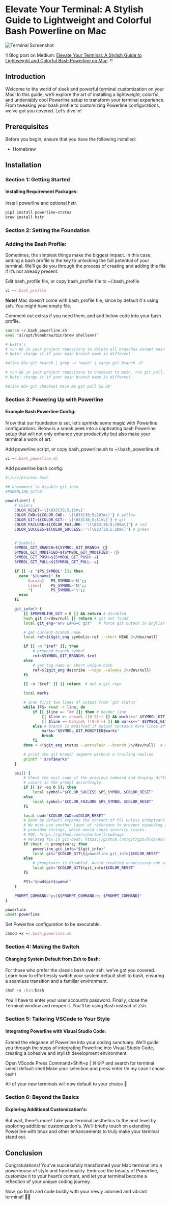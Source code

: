 # Elevate Your Terminal: A Stylish Guide to Lightweight and Colorful Bash Powerline on Mac

![Terminal Screenshot](images/terminal.webp)

:bangbang: Blog post on Medium: [Elevate Your Terminal: A Stylish Guide to Lightweight and Colorful Bash Powerline on Mac](https://medium.com/@karen.haryan/elevate-your-terminal-a-stylish-guide-to-lightweight-and-colorful-bash-powerline-on-mac-7b463d79c2f2). :bangbang:

## Introduction

Welcome to the world of sleek and powerful terminal customization on your Mac!
In this guide, we’ll explore the art of installing a lightweight, colorful, and undeniably cool Powerline setup to transform your terminal experience. 
From tweaking your bash profile to customizing Powerline configurations, we’ve got you covered. Let’s dive in!

## Prerequisites

Before you begin, ensure that you have the following installed:

- Homebrew

## Installation

### Section 1: Getting Started

#### Installing Requirement Packages:

Install powerline and optional hstr.

```ruby
pip3 install powerline-status
brew install hstr
```

### Section 2: Setting the Foundation

### Adding the Bash Profile:

Sometimes, the simplest things make the biggest impact.
In this case, adding a bash profile is the key to unlocking the full potential of your terminal.
We’ll guide you through the process of creating and adding this file if it’s not already present.

Edit bash_profile file, or copy bash_profile file to ~/.bash_profile

```ruby
vi ~/.bash_profile
```

**Note!** Mac doesn’t come with bash_profile file, since by default it`s using zsh. You might have empty file.

Comment out extras if you need them, and add below code into your bash profile.

```sh
source ~/.bash_powerline.sh
eval "$(/opt/homebrew/bin/brew shellenv)"

# Extra's
# run DD in your project repository to delete all branches except main
# Note! change it if your main branch name is different

#alias DD='git branch | grep -v "main" | xargs git branch -D'

# run GD in your project repository to checkout to main, run git pull, delete all branches except main
# Note! change it if your main branch name is different

#alias GD='git checkout main && git pull && DD'
```

### Section 3: Powering Up with Powerline

#### Example Bash Powerline Config:
N
ow that our foundation is set, let’s sprinkle some magic with Powerline configurations.
Below is a sneak peek into a captivating bash Powerline setup that will not only enhance your productivity but also make your terminal a work of art.

Add powerline script, or copy bash_powerline.sh to ~/.bash_powerline.sh

```ruby
vi ~/.bash_powerline.sh
```

Add powerline bash config.

```sh
#!/usr/bin/env bash

## Uncomment to disable git info
#POWERLINE_GIT=0

powerline() {
    # Colors
    COLOR_RESET='\[\033[38;5;15m\]'
    COLOR_CWD=${COLOR_CWD:-'\[\033[38;5;201m\]'} # yellow
    COLOR_GIT=${COLOR_GIT:-'\[\033[38;5;11m\]'} # git
    COLOR_FAILURE=${COLOR_FAILURE:-'\[\033[38;5;196m\]'} # red
    COLOR_SUCCESS=${COLOR_SUCCESS:-'\[\033[38;5;10m\]'} # green


    # Symbols
    SYMBOL_GIT_BRANCH=${SYMBOL_GIT_BRANCH:-🚩}
    SYMBOL_GIT_MODIFIED=${SYMBOL_GIT_MODIFIED:- 🚧}
    SYMBOL_GIT_PUSH=${SYMBOL_GIT_PUSH:-⤴}
    SYMBOL_GIT_PULL=${SYMBOL_GIT_PULL:-⤵}

    if [[ -z "$PS_SYMBOL" ]]; then
      case "$(uname)" in
          Darwin)   PS_SYMBOL='❗$';;
          Linux)    PS_SYMBOL='❗$';;
          *)        PS_SYMBOL='%';;
      esac
    fi

    git_info() { 
        [[ $POWERLINE_GIT = 0 ]] && return # disabled
        hash git 2>/dev/null || return # git not found
        local git_eng="env LANG=C git"   # force git output in English to make our work easier

        # get current branch name
        local ref=$($git_eng symbolic-ref --short HEAD 2>/dev/null)

        if [[ -n "$ref" ]]; then
            # prepend branch symbol
            ref=$SYMBOL_GIT_BRANCH\ $ref
        else
            # get tag name or short unique hash
            ref=$($git_eng describe --tags --always 2>/dev/null)
        fi

        [[ -n "$ref" ]] || return  # not a git repo

        local marks

        # scan first two lines of output from `git status`
        while IFS= read -r line; do
            if [[ $line =~ ^## ]]; then # header line
                [[ $line =~ ahead\ ([0-9]+) ]] && marks+=" $SYMBOL_GIT_PUSH${BASH_REMATCH[1]}"
                [[ $line =~ behind\ ([0-9]+) ]] && marks+=" $SYMBOL_GIT_PULL${BASH_REMATCH[1]}"
            else # branch is modified if output contains more lines after the header line
                marks="$SYMBOL_GIT_MODIFIED$marks"
                break
            fi
        done < <($git_eng status --porcelain --branch 2>/dev/null)  # note the space between the two <

        # print the git branch segment without a trailing newline
        printf " $ref$marks"
    }

    ps1() {
        # Check the exit code of the previous command and display different
        # colors in the prompt accordingly. 
        if [[ $? -eq 0 ]]; then
            local symbol="$COLOR_SUCCESS $PS_SYMBOL $COLOR_RESET"
        else
            local symbol="$COLOR_FAILURE $PS_SYMBOL $COLOR_RESET"
        fi

        local cwd="$COLOR_CWD\w$COLOR_RESET"
        # Bash by default expands the content of PS1 unless promptvars is disabled.
        # We must use another layer of reference to prevent expanding any user
        # provided strings, which would cause security issues.
        # POC: https://github.com/njhartwell/pw3nage
        # Related fix in git-bash: https://github.com/git/git/blob/9d77b0405ce6b471cb5ce3a904368fc25e55643d/contrib/completion/git-prompt.sh#L324
        if shopt -q promptvars; then
            powerline_git_info="$(git_info)"
            local git="$COLOR_GIT\${powerline_git_info}$COLOR_RESET"
        else
            # promptvars is disabled. Avoid creating unnecessary env var.
            local git="$COLOR_GIT$(git_info)$COLOR_RESET"
        fi

        PS1="$cwd$git$symbol"
    }

    PROMPT_COMMAND="ps1${PROMPT_COMMAND:+; $PROMPT_COMMAND}"
}

powerline
unset powerline
```

Set Powerline configuration to be executable.

```ruby
chmod +x ~/.bash_powerline.sh
```

### Section 4: Making the Switch

#### Changing System Default from Zsh to Bash:

For those who prefer the classic bash over zsh, we’ve got you covered. Learn how to effortlessly switch your system default shell to bash, ensuring a seamless transition and a familiar environment.

```ruby
chsh -s /bin/bash
```

You’ll have to enter your user account’s password. Finally, close the Terminal window and reopen it. You’ll be using Bash instead of Zsh.

### Section 5: Tailoring VSCode to Your Style

#### Integrating Powerline with Visual Studio Code:

Extend the elegance of Powerline into your coding sanctuary. We’ll guide you through the steps of integrating Powerline into Visual Studio Code, creating a cohesive and stylish development environment.

Open VScode
Press Command+Shift+p | ⌘⇧P and search for terminal select default shell
Make your selection and press enter (In my case I chose `bash`)

All of your new terminals will now default to your choice 🎉

### Section 6: Beyond the Basics
#### Exploring Additional Customization's:

But wait, there’s more! Take your terminal aesthetics to the next level by exploring additional customization's.
We’ll briefly touch on extending Powerline with tmux and other enhancements to truly make your terminal stand out.

## Conclusion

Congratulations! You’ve successfully transformed your Mac terminal into a powerhouse of style and functionality. Embrace the beauty of Powerline, customize it to your heart’s content, and let your terminal become a reflection of your unique coding journey.

Now, go forth and code boldly with your newly adorned and vibrant terminal! 🚀✨

